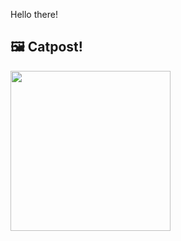 Hello there!



## 🖼️ Catpost!

<sub>
    <img src="https://cdn2.thecatapi.com/images/PR2ZRQtL0.jpg" height="256">
</sub>

